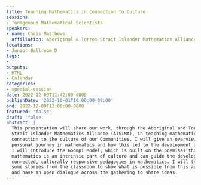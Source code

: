 ```yaml
---
title: Teaching Mathematics in connection to Culture
sessions:
- Indigenous Mathematical Scientists
speakers:
- name: Chris Matthews
  affiliation: Aboriginal & Torres Strait Islander Mathematics Alliance
locations:
- Junior Ballroom D
tags:
- ''
outputs:
- HTML
- Calendar
categories:
- special-session
date: 2022-12-09T11:42:00-0800
publishDate: '2022-10-01T10:00:00-08:00'
end: 2022-12-09T12:06:00-0800
featured: 'false'
draft: 'false'
abstract: |
  This presentation will share our work, through the Aboriginal and Torres
  Strait Islander Mathematics Alliance (ATSIMA), in teaching mathematics in
  connection to the culture of our Communities. I will give an overview of my
  personal journey in mathematics and how this led to the development of ATSIMA.
  I will introduce the Goompi Model, which is built on the premises that
  mathematics is an intrinsic part of culture and can guide the development of
  connected, culturally responsive pedagogies in mathematics. I will then share
  some stories from the classroom to show what is possible from this approach
  and have an open dialogue across the gathering to share ideas.
---
```

